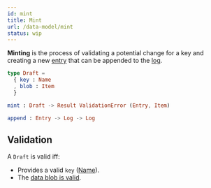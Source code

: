 ```yaml
---
id: mint
title: Mint
url: /data-model/mint
status: wip
---
```


**Minting** is the process of validating a potential change for a key and
creating a new [entry](/glossary/entry) that can be appended to the
[log](/glossary/log).

```elm
type Draft =
  { key : Name
  , blob : Item
  }

mint : Draft -> Result ValidationError (Entry, Item)

append : Entry -> Log -> Log
```

## Validation

A `Draft` is valid iff:

* Provides a valid `key` ([Name](/datatypes/name)).
* The [data blob is valid](/glossary/item#validate).
